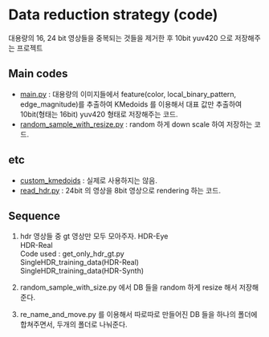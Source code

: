 # Data reduction strategy (code)
대용량의 16, 24 bit 영상들을 중복되는 것들을 제거한 후 10bit yuv420 으로 저장해주는 프로젝트


## Main codes 
- [main.py](main.py) : 대용량의 이미지들에서 feature(color, local_binary_pattern, edge_magnitude)를 추출하여 KMedoids 를 이용해서 
대표 값만 추출하여 10bit(형태는 16bit) yuv420 형태로 저장해주는 코드.
- [random_sample_with_resize.py](random_sample_with_resize.py) : random 하게 down scale 하여 저장하는 코드.

## etc
- [custom_kmedoids](custom_kmedoids) : 실제로 사용하지는 않음.  
- [read_hdr.py](read_hdr.py) : 24bit 의 영상을 8bit 영상으로 rendering 하는 코드.   

## Sequence
1. hdr 영상들 중 gt 영상만 모두 모아주자. 
   HDR-Eye   
   HDR-Real   
   Code used : get_only_hdr_gt.py   
   SingleHDR_training_data(HDR-Real)  
   SingleHDR_training_data(HDR-Synth)  


2. random_sample_with_size.py 에서 DB 들을 random 하게 resize 해서 저장해준다.


3. re_name_and_move.py 를 이용해서 따로따로 만들어진 DB 들을 하나의 폴더에 합쳐주면서, 두개의 폴더로 나눠준다.



